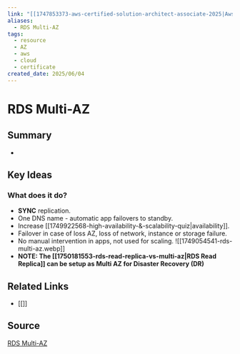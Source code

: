 ```yaml
---
link: "[[1747853373-aws-certified-solution-architect-associate-2025|Aws Certified Solution Architect Associate 2025]]"
aliases:
  - RDS Multi-AZ
tags:
  - resource
  - AZ
  - aws
  - cloud
  - certificate
created_date: 2025/06/04
---
```

# RDS Multi-AZ
## Summary
- 
## Key Ideas
### What does it do?
- **SYNC** replication.
- One DNS name - automatic app failovers to standby.
- Increase [[1749922568-high-availability-&-scalability-quiz|availability]].
- Failover in case of loss AZ, loss of network, instance or storage failure.
- No manual intervention in apps, not used for scaling.
![[1749054541-rds-multi-az.webp]]
- **NOTE: The [[1750181553-rds-read-replica-vs-multi-az|RDS Read Replica]] can be setup as Multi AZ for Disaster Recovery (DR)**
## Related Links
- [[]]
## Source
[RDS Multi-AZ](https://aws.amazon.com/rds/features/multi-az/?nc1=h_ls) 
